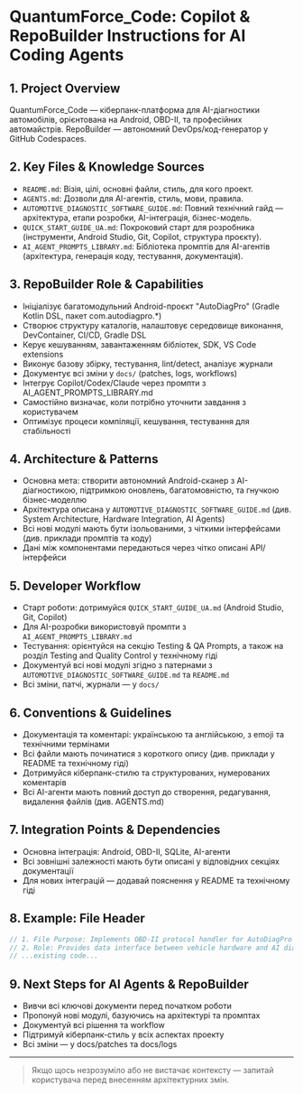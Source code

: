 # QuantumForce_Code: Copilot & RepoBuilder Instructions for AI Coding Agents

## 1. Project Overview
QuantumForce_Code — кіберпанк-платформа для AI-діагностики автомобілів, орієнтована на Android, OBD-II, та професійних автомайстрів. RepoBuilder — автономний DevOps/код-генератор у GitHub Codespaces.

## 2. Key Files & Knowledge Sources
- `README.md`: Візія, цілі, основні файли, стиль, для кого проект.
- `AGENTS.md`: Дозволи для AI-агентів, стиль, мови, правила.
- `AUTOMOTIVE_DIAGNOSTIC_SOFTWARE_GUIDE.md`: Повний технічний гайд — архітектура, етапи розробки, AI-інтеграція, бізнес-модель.
- `QUICK_START_GUIDE_UA.md`: Покроковий старт для розробника (інструменти, Android Studio, Git, Copilot, структура проєкту).
- `AI_AGENT_PROMPTS_LIBRARY.md`: Бібліотека промптів для AI-агентів (архітектура, генерація коду, тестування, документація).

## 3. RepoBuilder Role & Capabilities
- Ініціалізує багатомодульний Android-проєкт "AutoDiagPro" (Gradle Kotlin DSL, пакет com.autodiagpro.*)
- Створює структуру каталогів, налаштовує середовище виконання, DevContainer, CI/CD, Gradle DSL
- Керує кешуванням, завантаженням бібліотек, SDK, VS Code extensions
- Виконує базову збірку, тестування, lint/detect, аналізує журнали
- Документує всі зміни у `docs/` (patches, logs, workflows)
- Інтегрує Copilot/Codex/Claude через промпти з AI_AGENT_PROMPTS_LIBRARY.md
- Самостійно визначає, коли потрібно уточнити завдання з користувачем
- Оптимізує процеси компіляції, кешування, тестування для стабільності

## 4. Architecture & Patterns
- Основна мета: створити автономний Android-сканер з AI-діагностикою, підтримкою оновлень, багатомовністю, та гнучкою бізнес-моделлю
- Архітектура описана у `AUTOMOTIVE_DIAGNOSTIC_SOFTWARE_GUIDE.md` (див. System Architecture, Hardware Integration, AI Agents)
- Всі нові модулі мають бути ізольованими, з чіткими інтерфейсами (див. приклади промптів та коду)
- Дані між компонентами передаються через чітко описані API/інтерфейси

## 5. Developer Workflow
- Старт роботи: дотримуйся `QUICK_START_GUIDE_UA.md` (Android Studio, Git, Copilot)
- Для AI-розробки використовуй промпти з `AI_AGENT_PROMPTS_LIBRARY.md`
- Тестування: орієнтуйся на секцію Testing & QA Prompts, а також на розділ Testing and Quality Control у технічному гіді
- Документуй всі нові модулі згідно з патернами з `AUTOMOTIVE_DIAGNOSTIC_SOFTWARE_GUIDE.md` та `README.md`
- Всі зміни, патчі, журнали — у `docs/`

## 6. Conventions & Guidelines
- Документація та коментарі: українською та англійською, з emoji та технічними термінами
- Всі файли мають починатися з короткого опису (див. приклади у README та технічному гіді)
- Дотримуйся кіберпанк-стилю та структурованих, нумерованих коментарів
- Всі AI-агенти мають повний доступ до створення, редагування, видалення файлів (див. AGENTS.md)

## 7. Integration Points & Dependencies
- Основна інтеграція: Android, OBD-II, SQLite, AI-агенти
- Всі зовнішні залежності мають бути описані у відповідних секціях документації
- Для нових інтеграцій — додавай пояснення у README та технічному гіді

## 8. Example: File Header
```kotlin
// 1. File Purpose: Implements OBD-II protocol handler for AutoDiagPro
// 2. Role: Provides data interface between vehicle hardware and AI diagnostic engine
// ...existing code...
```

## 9. Next Steps for AI Agents & RepoBuilder
- Вивчи всі ключові документи перед початком роботи
- Пропонуй нові модулі, базуючись на архітектурі та промптах
- Документуй всі рішення та workflow
- Підтримуй кіберпанк-стиль у всіх аспектах проекту
- Всі зміни — у docs/patches та docs/logs

---

> Якщо щось незрозуміло або не вистачає контексту — запитай користувача перед внесенням архітектурних змін.
